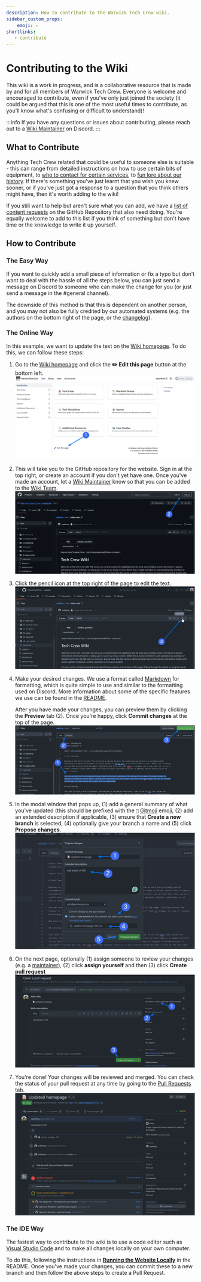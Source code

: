 ```yaml
---
description: How to contribute to the Warwick Tech Crew wiki.
sidebar_custom_props:
    emoji: ✏️
shortlinks:
   - contribute
---
```

# Contributing to the Wiki

This wiki is a work in progress, and is a collaborative resource that is made by and for all members of Warwick Tech
Crew. Everyone is welcome and encouraged to contribute, even if you've only just joined the society (it could be 
argued that this is one of the most useful times to contribute, as you'll know what's confusing or difficult to 
understand)!

:::info
If you have any questions or issues about contributing, please reach out to a
[Wiki Maintainer](https://github.com/orgs/WarwickTechCrew/teams/wiki-maintainers) on Discord.
:::

## What to Contribute

Anything Tech Crew related that could be useful to someone else is suitable - this can range from detailed
instructions on how to use certain bits of equipment, to
[who to contact for certain services](/wiki/resources/equipment-directory), to [fun lore about our
history](/wiki/tech-crew/flight-cases). If there's something you've just learnt that you wish you knew sooner, or if
you've just got a response to a question that you think others might have, then it's worth adding to the wiki!

If you still want to help but aren't sure what you can add, we have a
[list of content requests](https://github.com/WarwickTechCrew/website/issues?q=is%3Aissue+is%3Aopen+label%3A%22content+request%22)
on the GitHub Repository that also need doing. You're equally welcome to add to this list if you think of something but
don't have time or the knowledge to write it up yourself.

## How to Contribute

### The Easy Way

If you want to quickly add a small piece of information or fix a typo but don't want to deal with the hassle of all
the steps below, you can just send a message on Discord to someone who can make the change for you (or just send a 
message in the #general channel).

The downside of this method is that this is dependent on another person, and you may not also be fully credited by our
automated systems (e.g. the authors on the bottom right of the page, or the [changelog](/wiki/resources/changelog)).

### The Online Way

In this example, we want to update the text on the [Wiki homepage](/wiki). To do this, we can follow these steps:

1. Go to the [Wiki homepage](/wiki) and click the **✏️ Edit this page** button at the bottom left.
   ![Contributing Step 1](contributing-01.jpg)

2. This will take you to the GitHub repository for the website. Sign in at the top right, or create an account if 
   you don't yet have one. Once you've made an account, let a
   [Wiki Maintainer](https://github.com/orgs/WarwickTechCrew/teams/wiki-maintainers)
   know so that you can be added to the [Wiki Team](https://github.com/orgs/WarwickTechCrew/teams/wiki-team).
   ![Contributing Step 2](contributing-02.jpg)

3. Click the pencil icon at the top right of the page to edit the text.
   ![Contributing Step 3](contributing-03.jpg)

4. Make your desired changes. We use a format called [Markdown](https://docusaurus.io/docs/markdown-features) for
   formatting, which is quite simple to use and similar to the formatting used on Discord. More information about some
   of the specific features we use can be found in the [README](https://github.com/WarwickTechCrew/website).

   After you have made your changes, you can preview them by clicking the **Preview** tab (2). Once you're 
   happy, click **Commit changes** at the top of the page.
   ![Contributing Step 4](contributing-04.jpg)

5. In the modal window that pops up, (1) add a general summary of what you've updated (this should be prefixed with 
   the `📝` [Gitmoji](https://gitmoji.dev/) emoji, (2) add an extended description if applicable, (3) ensure that
   **Create a new branch** is selected, (4) optionally give your branch a name and (5) click **Propose changes**.
   ![Contributing Step 5](contributing-05.jpg)

6. On the next page, optionally (1) assign someone to review your changes (e.g. a
   [maintainer](https://github.com/orgs/WarwickTechCrew/teams/wiki-maintainers)), (2) click
   **assign yourself** and then (3) click **Create pull request**
   ![Contributing Step 6](contributing-06.jpg)

7. You're done! Your changes will be reviewed and merged. You can check the status of your pull request at any time by
   going to the [Pull Requests](https://github.com/WarwickTechCrew/website/pulls) tab.
   ![Contributing Step 7](contributing-07.jpg)

### The IDE Way

The fastest way to contribute to the wiki is to use a code editor such as
[Visual Studio Code](https://code.visualstudio.com/) and to make all changes locally on your own computer.

To do this, following the instructions in
[**Running the Website Locally**](https://github.com/WarwickTechCrew/website?tab=readme-ov-file#running-the-website-locally)
in the README. Once you've made your changes, you can commit these to a new branch and then follow the above steps to
create a Pull Request.